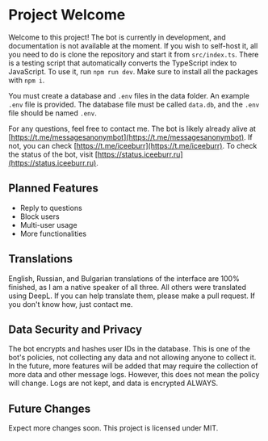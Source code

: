 # Project Welcome

Welcome to this project! The bot is currently in development, and documentation is not available at the moment. If you wish to self-host it, all you need to do is clone the repository and start it from `src/index.ts`. There is a testing script that automatically converts the TypeScript index to JavaScript. To use it, run `npm run dev`. Make sure to install all the packages with `npm i`.

You must create a database and `.env` files in the data folder. An example `.env` file is provided. The database file must be called `data.db`, and the `.env` file should be named `.env`.

For any questions, feel free to contact me. The bot is likely already alive at [https://t.me/messagesanonymbot](https://t.me/messagesanonymbot). If not, you can check [https://t.me/iceeburr](https://t.me/iceeburr). To check the status of the bot, visit [https://status.iceeburr.ru](https://status.iceeburr.ru).

## Planned Features

- Reply to questions
- Block users
- Multi-user usage
- More functionalities

## Translations

English, Russian, and Bulgarian translations of the interface are 100% finished, as I am a native speaker of all three. All others were translated using DeepL. If you can help translate them, please make a pull request. If you don't know how, just contact me.

## Data Security and Privacy

The bot encrypts and hashes user IDs in the database. This is one of the bot's policies, not collecting any data and not allowing anyone to collect it. In the future, more features will be added that may require the collection of more data and other message logs. However, this does not mean the policy will change. Logs are not kept, and data is encrypted ALWAYS.

## Future Changes

Expect more changes soon.
This project is licensed under MIT.